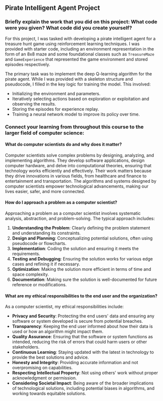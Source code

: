 ## Pirate Intelligent Agent Project

### Briefly explain the work that you did on this project: What code were you given? What code did you create yourself?

For this project, I was tasked with developing a pirate intelligent agent for a treasure hunt game using reinforcement learning techniques. I was provided with starter code, including an environment representation in the form of an 8x8 maze and some foundational classes such as `TreasureMaze` and `GameExperience` that represented the game environment and stored episodes respectively. 

The primary task was to implement the deep Q-learning algorithm for the pirate agent. While I was provided with a skeleton structure and pseudocode, I filled in the key logic for training the model. This involved:
- Initializing the environment and parameters.
- Iteratively selecting actions based on exploration or exploitation and observing the results.
- Storing the episodes for experience replay.
- Training a neural network model to improve its policy over time.

### Connect your learning from throughout this course to the larger field of computer science:

#### What do computer scientists do and why does it matter?

Computer scientists solve complex problems by designing, analyzing, and implementing algorithms. They develop software applications, design computer hardware, and delve into computational theories, ensuring that technology works efficiently and effectively. Their work matters because they drive innovations in various fields, from healthcare and finance to entertainment and transportation. The algorithms and systems designed by computer scientists empower technological advancements, making our lives easier, safer, and more connected.

#### How do I approach a problem as a computer scientist?

Approaching a problem as a computer scientist involves systematic analysis, abstraction, and problem-solving. The typical approach includes:
1. **Understanding the Problem**: Clearly defining the problem statement and understanding its constraints.
2. **Design and Planning**: Conceptualizing potential solutions, often using pseudocode or flowcharts.
3. **Implementation**: Coding the solution and ensuring it meets the requirements.
4. **Testing and Debugging**: Ensuring the solution works for various edge cases and refining it if necessary.
5. **Optimization**: Making the solution more efficient in terms of time and space complexity.
6. **Documentation**: Making sure the solution is well-documented for future reference or modifications.

#### What are my ethical responsibilities to the end user and the organization?

As a computer scientist, my ethical responsibilities include:
- **Privacy and Security**: Protecting the end users' data and ensuring any software or system developed is secure from potential breaches.
- **Transparency**: Keeping the end user informed about how their data is used or how an algorithm might impact them.
- **Quality Assurance**: Ensuring that the software or system functions as intended, reducing the risk of errors that could harm users or other stakeholders.
- **Continuous Learning**: Staying updated with the latest in technology to provide the best solutions and advice.
- **Honesty and Integrity**: Providing accurate information and not overpromising on capabilities.
- **Respecting Intellectual Property**: Not using others' work without proper acknowledgment or permission.
- **Considering Societal Impact**: Being aware of the broader implications of technological solutions, including potential biases in algorithms, and working towards equitable solutions.
